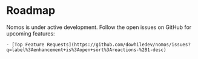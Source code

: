 # Roadmap

Nomos is under active development. Follow the open issues on GitHub for upcoming features:

```
- [Top Feature Requests](https://github.com/dowhiledev/nomos/issues?q=label%3Aenhancement+is%3Aopen+sort%3Areactions-%2B1-desc)
```
